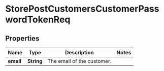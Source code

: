 # StorePostCustomersCustomerPasswordTokenReq

## Properties
Name | Type | Description | Notes
------------ | ------------- | ------------- | -------------
**email** | **String** | The email of the customer. | 
